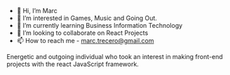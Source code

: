 - 👋 Hi, I’m Marc
- 👀 I’m interested in Games, Music and Going Out.
- 🌱 I’m currently learning Business Information Technology
- 💞️ I’m looking to collaborate on React Projects
- 📫 How to reach me - marc.trecero@gmail.com

Energetic and outgoing individual who took an interest in making front-end projects with the react JavaScript framework.
